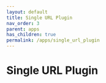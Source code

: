 ```yaml
---
layout: default
title: Single URL Plugin
nav_order: 3
parent: apps
has_children: true
permalink: /apps/single_url_plugin
---
```


# Single URL Plugin